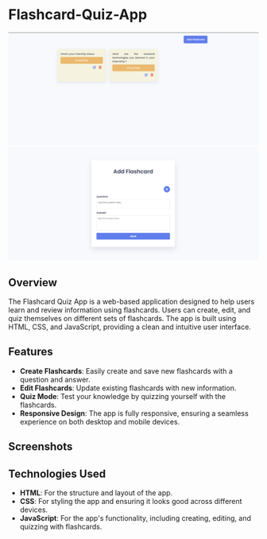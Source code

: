 # Flashcard-Quiz-App
![Flashcard Quiz App Screenshot](./assets/screenshot-1.png)
![Flashcard Quiz App Screenshot](./assets/screenshot-2.png)
## Overview

The Flashcard Quiz App is a web-based application designed to help users learn and review information using flashcards. Users can create, edit, and quiz themselves on different sets of flashcards. The app is built using HTML, CSS, and JavaScript, providing a clean and intuitive user interface.

## Features

- **Create Flashcards**: Easily create and save new flashcards with a question and answer.
- **Edit Flashcards**: Update existing flashcards with new information.
- **Quiz Mode**: Test your knowledge by quizzing yourself with the flashcards.
- **Responsive Design**: The app is fully responsive, ensuring a seamless experience on both desktop and mobile devices.

## Screenshots



## Technologies Used

- **HTML**: For the structure and layout of the app.
- **CSS**: For styling the app and ensuring it looks good across different devices.
- **JavaScript**: For the app's functionality, including creating, editing, and quizzing with flashcards.
